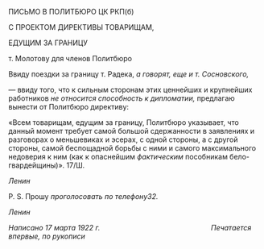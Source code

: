 ПИСЬМО В ПОЛИТБЮРО ЦК РКП(б)

С ПРОЕКТОМ ДИРЕКТИВЫ ТОВАРИЩАМ,

ЕДУЩИМ ЗА ГРАНИЦУ

т. Молотову для членов Политбюро

Ввиду поездки за границу т. Радека, _а говорят, еще и т. Сосновского,_

— ввиду того, что к сильным сторонам этих ценнейших и крупнейших работников _не относится способность к дипломатии,_ предлагаю вынести от Политбюро директи­ву:

«Всем товарищам, едущим за границу, Политбюро указывает, что данный момент требует самой большой сдержанности в заявлениях и разговорах о меньшевиках и эсе­рах, с одной стороны, а с другой стороны, самой беспощадной борьбы с ними и самого максимального недоверия к ним (как к опаснейшим _фактическим_ пособникам бело-гвардейщины)». 17/Ш.

_Ленин_

P. S. Прошу _проголосовать по телефону32._

_Ленин_

_Написано 17 марта 1922 г.                                                        Печатается впервые, по рукописи_